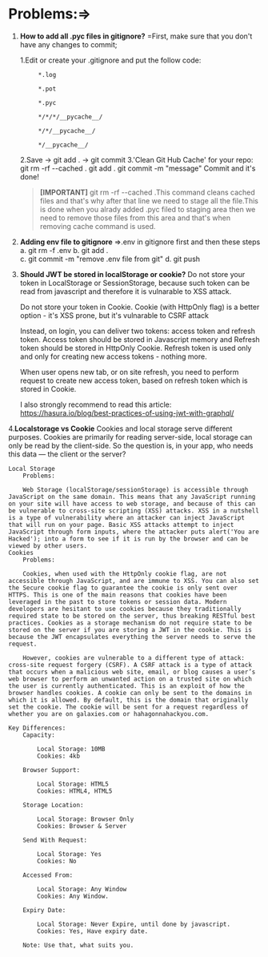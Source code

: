 # Problems:=>

1. **How to add all .pyc files in gitignore?**
     =First, make sure that you don't have any changes to commit;
        
    1.Edit or create your .gitignore and put the follow code:
            
            *.log

            *.pot

            *.pyc

            */*/*/__pycache__/

            */*/__pycache__/

            */__pycache__/

    2.Save -> git add . -> git commit
    3.'Clean Git Hub Cache' for your repo:
        git rm -rf --cached .
        git add .
        git commit -m "message"
    Commit and it's done!
    
    
    > **[IMPORTANT]**
    > git rm -rf --cached .This command cleans cached files and that's why after that line we need to stage all the file.This is done when you alrady added .pyc filed to staging area then we need to remove those files from this area and that's when removing cache command is used.


2. **Adding env file to gitignore**
    =>.env in gitignore first and then these steps
        a. git rm -f .env
        b. git add .  
        c. git commit -m "remove .env file from git"
        d. git push
3. **Should JWT be stored in localStorage or cookie?**
    Do not store your token in LocalStorage or SessionStorage, because such token can be read from javascript and therefore it is vulnarable to XSS attack.

    Do not store your token in Cookie. Cookie (with HttpOnly flag) is a better option - it's XSS prone, but it's vulnarable to CSRF attack
    
    Instead, on login, you can deliver two tokens: access token and refresh token. Access token should be stored in Javascript memory and Refresh token should be stored in HttpOnly Cookie. Refresh token is used only and only for creating new access tokens - nothing more.

    When user opens new tab, or on site refresh, you need to perform request to create new access token, based on refresh token which is stored in Cookie.

    I also strongly recommend to read this article: https://hasura.io/blog/best-practices-of-using-jwt-with-graphql/

4.**Localstorage vs Cookie**
    Cookies and local storage serve different purposes. Cookies are primarily for reading server-side, local storage can only be read by the client-side. So the question is, in your app, who needs this data — the client or the server?

    Local Storage
        Problems:

        Web Storage (localStorage/sessionStorage) is accessible through JavaScript on the same domain. This means that any JavaScript running on your site will have access to web storage, and because of this can be vulnerable to cross-site scripting (XSS) attacks. XSS in a nutshell is a type of vulnerability where an attacker can inject JavaScript that will run on your page. Basic XSS attacks attempt to inject JavaScript through form inputs, where the attacker puts alert('You are Hacked'); into a form to see if it is run by the browser and can be viewed by other users.
    Cookies
        Problems:

        Cookies, when used with the HttpOnly cookie flag, are not accessible through JavaScript, and are immune to XSS. You can also set the Secure cookie flag to guarantee the cookie is only sent over HTTPS. This is one of the main reasons that cookies have been leveraged in the past to store tokens or session data. Modern developers are hesitant to use cookies because they traditionally required state to be stored on the server, thus breaking RESTful best practices. Cookies as a storage mechanism do not require state to be stored on the server if you are storing a JWT in the cookie. This is because the JWT encapsulates everything the server needs to serve the request.

        However, cookies are vulnerable to a different type of attack: cross-site request forgery (CSRF). A CSRF attack is a type of attack that occurs when a malicious web site, email, or blog causes a user’s web browser to perform an unwanted action on a trusted site on which the user is currently authenticated. This is an exploit of how the browser handles cookies. A cookie can only be sent to the domains in which it is allowed. By default, this is the domain that originally set the cookie. The cookie will be sent for a request regardless of whether you are on galaxies.com or hahagonnahackyou.com.
    
    Key Differences:
        Capacity:

            Local Storage: 10MB
            Cookies: 4kb
        
        Browser Support:

            Local Storage: HTML5
            Cookies: HTML4, HTML5
        
        Storage Location:

            Local Storage: Browser Only
            Cookies: Browser & Server
        
        Send With Request:

            Local Storage: Yes
            Cookies: No
        
        Accessed From:

            Local Storage: Any Window
            Cookies: Any Window.
        
        Expiry Date:

            Local Storage: Never Expire, until done by javascript.
            Cookies: Yes, Have expiry date.
        
        Note: Use that, what suits you.